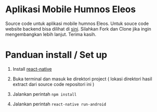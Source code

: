 # Aplikasi Mobile Humnos Eleos
Source code untuk aplikasi mobile humnos Eleos. 
Untuk souce code website backend bisa dilihat di [sini](https://github.com/arizto/humnos-website).
Silahkan Fork dan Clone jika ingin mengembangkan lebih lanjut.
Terima kasih.

# Panduan install / Set up

1. Install [react-native](http://facebook.github.io/react-native/)

2. Buka terminal dan masuk ke direktori project ( lokasi direktori hasil extract dari source code repositori ini )

3. Jalankan perintah `npm install`

4. Jalankan perintah `react-native run-android`